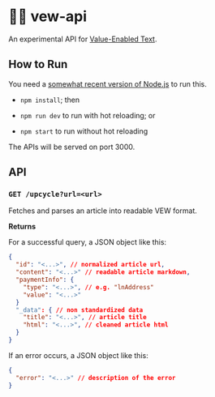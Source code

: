 # 👨‍🔬 vew-api

An experimental API for [Value-Enabled Text](https://github.com/seetee-io/value-enabled-web).

## How to Run

You need a [somewhat recent version of Node.js](https://nodejs.org/en/download) to run this.

- `npm install`; then

- `npm run dev` to run with hot reloading; or
- `npm start` to run without hot reloading

The APIs will be served on port 3000.

## API

### `GET /upcycle?url=<url>`

Fetches and parses an article into readable VEW format.

**Returns**

For a successful query, a JSON object like this:

```json
{
  "id": "<...>", // normalized article url,
  "content": "<...>" // readable article markdown,
  "paymentInfo": {
    "type": "<...>", // e.g. "lnAddress"
    "value": "<...>"
  }
  "_data": { // non standardized data
    "title": "<...>", // article title
    "html": "<...>", // cleaned article html
  }
}
```

If an error occurs, a JSON object like this:

```json
{
  "error": "<...>" // description of the error
}
```

